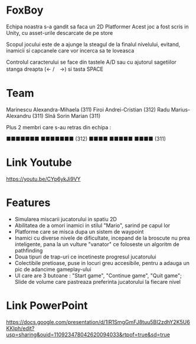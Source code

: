# FoxBoy

Echipa noastra s-a gandit sa faca un 2D Platformer
Acest joc a fost scris in Unity, cu asset-urile descarcate de pe store

Scopul jocului este de a ajunge la steagul de la finalul nivelului, evitand, inamicii si capcanele care vor incerca sa te loveasca

Controlul caracterului se face din tastele A/D sau cu ajutorul sagetiilor stanga dreapta (← /　→) si tasta SPACE

# Team

Marinescu Alexandra-Mihaela (311)
Firoi Andrei-Cristian (312)
Radu Marius-Alexandru (311)
Sînă Sorin Marian (311)

Plus 2 membri care s-au retras din echipa :

■■■■■■■ ■■■■■■■ (312)
■■■■ ■■■■■ ■■■■ (311)

# Link Youtube
https://youtu.be/CYp6ykJi9VY

# Features

* Simularea miscarii jucatorului in spatiu 2D
* Abilitatea de a omori inamici in stilul "Mario", sarind pe capul lor
* Platforme care se misca dupa un sistem de waypoint
* Inamici cu diverse nivele de dificultate, incepand de la broscute nu prea inteligente, pana la un vulture "vanator" ce foloseste un algoritm de pathfinding
* Doua tipuri de trap-uri ce incetineste progresul jucatorului
* Colectibile pretioase, puse in locuri greu accesibile, pentru a adauga un pic de adancime gameplay-ului
* UI care are 3 butoane : "Start game", "Continue game", "Quit game"; Slide de volume care pastreaza preferinta jucatorului la fiecare nivel

# Link PowerPoint
https://docs.google.com/presentation/d/1lR1SmgGmFJ8tuu5BI2zdhY2K5U6KKIph/edit?usp=sharing&ouid=110923478042620094033&rtpof=true&sd=true
